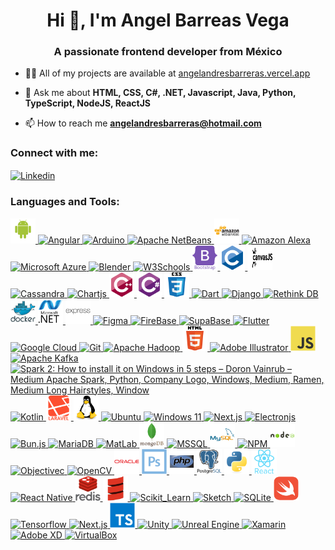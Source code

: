 <h1 align="center">Hi 👋, I'm Angel Barreas Vega</h1>
<h3 align="center">A passionate frontend developer from México</h3>

- 👨‍💻 All of my projects are available at [angelandresbarreras.vercel.app](angelandresbarreras.vercel.app)

- 💬 Ask me about **HTML, CSS, C#, .NET, Javascript, Java, Python, TypeScript, NodeJS, ReactJS**

- 📫 How to reach me **angelandresbarreras@hotmail.com**

<h3 align="left">Connect with me:</h3>
<p align="left">
<a href="https://linkedin.com/in/AngelBarreras" target="blank"><img align="center" src="https://raw.githubusercontent.com/rahuldkjain/github-profile-readme-generator/master/src/images/icons/Social/linked-in-alt.svg" title="Linkedin" alt="Linkedin" height="30" width="40" /></a>
</p>

<h3 align="left">Languages and Tools:</h3>
<p align="left" className={classNames("text-center", { "text-dark": !dark, "text-light": dark })}>
                  <a href="https://developer.android.com/" target="_blank" rel="noreferrer">
                    <img src="https://raw.githubusercontent.com/devicons/devicon/master/icons/android/android-original-wordmark.svg" title="Android" alt="Android" width="40" height="40" />
                  </a>
                  <a href="https://angular.io/" target="_blank" rel="noreferrer">
                    <img src="https://angular.io/assets/images/logos/angular/angular.svg" title="Angular" alt="Angular" width="40" height="40" />
                  </a>
                  <a href="https://www.arduino.cc/" target="_blank" rel="noreferrer">
                    <img src="https://cdn.worldvectorlogo.com/logos/arduino-1.svg" title="Arduino" alt="Arduino" width="40" height="40" />
                  </a>
                  <a href="https://netbeans.apache.org/">
                    <img src="https://upload.wikimedia.org/wikipedia/commons/9/98/Apache_NetBeans_Logo.svg" title="Apache NetBeans" alt="Apache NetBeans" hwidth="40" height="40" />
                  </a>
                  <a href="https://aws.amazon.com/" target="_blank" rel="noreferrer">
                    <img src="https://raw.githubusercontent.com/devicons/devicon/master/icons/amazonwebservices/amazonwebservices-original-wordmark.svg" title="Amazon Web Services" alt="Amazon Web Services" width="40" height="40" />
                  </a>
                  <a href="https://developer.amazon.com/">
                    <img src="https://seeklogo.com/images/A/amazon-alexa-logo-D1BE24A213-seeklogo.com.png" title="Amazon Alexa" alt="Amazon Alexa" width="40" height="40" />
                  </a>
                  <a href="https://azure.microsoft.com/en-in/" target="_blank" rel="noreferrer">
                    <img src="https://www.vectorlogo.zone/logos/microsoft_azure/microsoft_azure-icon.svg" title="Microsoft Azure" alt="Microsoft Azure" width="40" height="40" />
                  </a>
                  <a href="https://www.blender.org/" target="_blank" rel="noreferrer" >
                    <img src="https://download.blender.org/branding/community/blender_community_badge_white.svg" title="Blender" alt="Blender" width="40" height="40" />
                  </a >
                  <a href="https://commons.wikimedia.org/wiki/File:W3Schools_logo.svg#/media/File:W3Schools_logo.svg" width="40" height="40" >
                    <img src="https://upload.wikimedia.org/wikipedia/commons/thumb/a/a0/W3Schools_logo.svg/1200px-W3Schools_logo.svg.png" title="W3Schools" alt="W3Schools" width="40" height="40" />
                  </a >
                  <a href="https://getbootstrap.com/" target="_blank" rel="noreferrer" >
                    <img src="https://raw.githubusercontent.com/devicons/devicon/master/icons/bootstrap/bootstrap-plain-wordmark.svg" title="Bootstrap" alt="Bootstrap" width="40" height="40" />
                  </a >
                  <a href="https://www.cprogramming.com/" target="_blank" rel="noreferrer" >
                    <img src="https://raw.githubusercontent.com/devicons/devicon/master/icons/c/c-original.svg" alt="c" width="40" height="40" />
                  </a >
                  <a href="https://canvasjs.com/" target="_blank" rel="noreferrer" >
                    <img src="https://raw.githubusercontent.com/Hardik0307/Hardik0307/master/assets/canvasjs-charts.svg" title="Canvasjs" alt="Canvasjs" width="40" height="40" />
                  </a >
                  <a href="https://cassandra.apache.org/" target="_blank" rel="noreferrer" >
                    <img src="https://www.vectorlogo.zone/logos/apache_cassandra/apache_cassandra-icon.svg" title="Cassandra" alt="Cassandra" width="40" height="40" />
                  </a >
                  <a href="https://www.chartjs.org/" target="_blank" rel="noreferrer" >
                    <img src="https://www.chartjs.org/media/logo-title.svg" title="Chartjs" alt="Chartjs" width="40" height="40" />
                  </a >
                  <a href="https://www.w3schools.com/cpp/" target="_blank" rel="noreferrer" >
                    <img src="https://raw.githubusercontent.com/devicons/devicon/master/icons/cplusplus/cplusplus-original.svg" title="C++" alt="c++" width="40" height="40" />
                  </a >
                  <a href="https://www.w3schools.com/cs/" target="_blank" rel="noreferrer" >
                    <img src="https://raw.githubusercontent.com/devicons/devicon/master/icons/csharp/csharp-original.svg" title="C#" alt="C#" width="40" height="40" />
                  </a >
                  <a href="https://www.w3schools.com/css/" target="_blank" rel="noreferrer" >
                    <img src="https://raw.githubusercontent.com/devicons/devicon/master/icons/css3/css3-original-wordmark.svg" title="CSS3" alt="CSS3" width="40" height="40" />
                  </a >
                  <a href="https://dart.dev/" target="_blank" rel="noreferrer" >
                    <img src="https://www.vectorlogo.zone/logos/dartlang/dartlang-icon.svg" title="Dart" alt="Dart" width="40" height="40" />
                  </a >
                  <a href="https://www.djangoproject.com/" target="_blank" rel="noreferrer" >
                    <img src="https://cdn.worldvectorlogo.com/logos/django.svg" title="Django" alt="Django" width="40" height="40" />
                  </a >
                  <a href="https://rethinkdb.com/" target="_blank" rel="noreferrer" >
                    <img itemProp="contentUrl" className="image" src="https://www.kindpng.com/picc/m/500-5009856_rethink-db-hd-png-download.png" title="Rethink DB" alt="Rethink DB" width="40" height="40" />
                  </a >
                  <a href="https://www.docker.com/" target="_blank" rel="noreferrer" >
                    <img src="https://raw.githubusercontent.com/devicons/devicon/master/icons/docker/docker-original-wordmark.svg" title="Docker" alt="Docker" width="40" height="40" />
                  </a >
                  <a href="https://dotnet.microsoft.com/" target="_blank" rel="noreferrer" >
                    <img src="https://raw.githubusercontent.com/devicons/devicon/master/icons/dot-net/dot-net-original-wordmark.svg" title="DotNet" alt="DotNet" width="40" height="40" />
                  </a >
                  <a href="https://expressjs.com/" target="_blank" rel="noreferrer" >
                    <img src="https://raw.githubusercontent.com/devicons/devicon/master/icons/express/express-original-wordmark.svg" title="Express" alt="Express" width="40" height="40" />
                  </a >
                  <a href="https://www.figma.com/" target="_blank" rel="noreferrer" >
                    <img src="https://www.vectorlogo.zone/logos/figma/figma-icon.svg" title="Figma" alt="Figma" width="40" height="40" />
                  </a >
                  <a href="https://firebase.google.com/" target="_blank" rel="noreferrer" >
                    <img src="https://www.vectorlogo.zone/logos/firebase/firebase-icon.svg" title="FireBase" alt="FireBase" width="40" height="40" />
                  </a >
                  <a href="https://supabase.com/" target="_blank" rel="noreferrer" >
                    <img src="https://seeklogo.com/images/S/supabase-logo-DCC676FFE2-seeklogo.com.png" title="SupaBase" alt="SupaBase" className="detailLogoImage" width="40" height="40" />
                  </a >
                  <a href="https://flutter.dev/" target="_blank" rel="noreferrer" >
                    <img src="https://www.vectorlogo.zone/logos/flutterio/flutterio-icon.svg" title="Flutter" alt="Flutter" width="40" height="40" />
                  </a >
                  <a href="https://cloud.google.com/" target="_blank" rel="noreferrer" >
                    <img src="https://www.vectorlogo.zone/logos/google_cloud/google_cloud-icon.svg" title="Google Cloud" alt="Google Cloud" width="40" height="40" />
                  </a >
                  <a href="https://git-scm.com/" target="_blank" rel="noreferrer" >
                    <img src="https://www.vectorlogo.zone/logos/git-scm/git-scm-icon.svg" title="Git" alt="Git" width="40" height="40" />
                  </a >
                  <a href="https://hadoop.apache.org/" target="_blank" rel="noreferrer" >
                    <img src="https://www.vectorlogo.zone/logos/apache_hadoop/apache_hadoop-icon.svg" title="Apache Hadoop" alt="Apache Hadoop" width="40" height="40" />
                  </a >
                  <a href="https://www.w3.org/html/" target="_blank" rel="noreferrer" >
                    <img src="https://raw.githubusercontent.com/devicons/devicon/master/icons/html5/html5-original-wordmark.svg" title="HTML5" alt="HTML5" width="40" height="40" />
                  </a >
                  <a href="https://www.adobe.com/in/products/illustrator.html/" target="_blank" rel="noreferrer" >
                    <img src="https://www.vectorlogo.zone/logos/adobe_illustrator/adobe_illustrator-icon.svg" title="Adobe Illustrator" alt="Adobe Illustrator" width="40" height="40" />
                  </a >
                  <a href="https://developer.mozilla.org/en-US/docs/Web/JavaScript/" target="_blank" rel="noreferrer" >
                    <img src="https://raw.githubusercontent.com/devicons/devicon/master/icons/javascript/javascript-original.svg" title="JavaScript" alt="JavaScript" width="40" height="40" />
                  </a >
                  <a href="https://kafka.apache.org/" target="_blank" rel="noreferrer" >
                    <img src="https://www.vectorlogo.zone/logos/apache_kafka/apache_kafka-vertical.svg" title="Apache Kafka" alt="Apache Kafka" width="40" height="40" />
                  </a >
                  <a href="https://blog.cambridgespark.com/unit-testing-with-pyspark-fb31671b1ad8/" target="_blank" rel="noreferrer" >
                    <img src="https://miro.medium.com/max/1400/1*nPcdyVwgcuEZiEZiRqApug.jpeg" title="PySpark"
                      alt="Spark 2: How to install it on Windows in 5 steps – Doron Vainrub – Medium Apache Spark, Python, Company Logo, Windows, Medium, Ramen, Medium Long Hairstyles, Window"
                      width="40" height="40" />
                  </a >
                  <a href="https://kotlinlang.org/" target="_blank" rel="noreferrer" >
                    <img src="https://www.vectorlogo.zone/logos/kotlinlang/kotlinlang-icon.svg" title="Kotlin" alt="Kotlin" width="40" height="40" />
                  </a >
                  <a href="https://laravel.com/" target="_blank" rel="noreferrer" >
                    <img src="https://raw.githubusercontent.com/devicons/devicon/master/icons/laravel/laravel-plain-wordmark.svg" title="Laravel" alt="Laravel" width="40" height="40" />
                  </a >
                  <a href="https://www.linux.org/" target="_blank" rel="noreferrer" >
                    <img src="https://raw.githubusercontent.com/devicons/devicon/master/icons/linux/linux-original.svg" title="Linux" alt="Linux" width="40" height="40" />
                  </a >
                  <a href="https://ubuntu.com/" target="_blank" rel="noreferrer" >
                    <img src="https://seeklogo.com/images/U/ubuntu-logo-8B7C9ED4AD-seeklogo.com.png" title="Ubuntu" alt="Ubuntu" width="40" height="40"/>
                  </a >
                  <a href="https://dotnet.microsoft.com/" target="_blank" rel="noreferrer" >
                    <img src="https://logosarchive.com/wp-content/uploads/2021/07/Windows-11-icon.svg" alt="Windows 11" title="Windows 11" width="40" height="40" />
                  </a >
                  <a href="https://nextjs.org/" target="_blank" rel="noreferrer" >
                    <img src="https://seeklogo.com/images/N/next-js-logo-8FCFF51DD2-seeklogo.com.png" title="Next.js" alt="Next.js" className="detailLogoImage" width="40" height="40" />
                  </a >
                  <a href="https://www.electronjs.org/" target="_blank" rel="noreferrer" >
                    <img src="https://www.vectorlogo.zone/logos/electronjs/electronjs-icon.svg" title="Electronjs" alt="Electronjs" width="40" height="40" />
                  </a >
                  <a href="https://bun.sh/" target="_blank" rel="noreferrer" >
                    <img src="https://camo.githubusercontent.com/cc7b5924f05d4f0743ce6d7969405545cb997e58dec5f9d5f8718011c7d446ae/68747470733a2f2f62756e2e73682f6c6f676f4032782e706e67" title="Bun.js" alt="Bun.js" data-canonical-src="https://bun.sh/logo@2x.png" width="40" height="40" />
                  </a >
                  <a href="https://mariadb.org/" target="_blank" rel="noreferrer" >
                    <img src="https://www.vectorlogo.zone/logos/mariadb/mariadb-icon.svg" title="MariaDB" alt="MariaDB" width="40" height="40" />
                  </a >
                  <a href="https://www.mathworks.com/" target="_blank" rel="noreferrer" >
                    <img src="https://upload.wikimedia.org/wikipedia/commons/2/21/Matlab_Logo.png" title="MatLab" alt="MatLab" width="40" height="40" />
                  </a >
                  <a href="https://www.mongodb.com/" target="_blank" rel="noreferrer" >
                    <img src="https://raw.githubusercontent.com/devicons/devicon/master/icons/mongodb/mongodb-original-wordmark.svg" title="MongoDB" alt="MongoDB" width="40" height="40" />
                  </a >
                  <a href="https://www.microsoft.com/en-us/sql-server" target="_blank" rel="noreferrer" >
                    <img src="https://www.svgrepo.com/show/303229/microsoft-sql-server-logo.svg" title="MSSQL" alt="MSSQL" width="40" height="40" />
                  </a >
                  <a href="https://www.mysql.com/" target="_blank" rel="noreferrer" >
                    <img src="https://raw.githubusercontent.com/devicons/devicon/master/icons/mysql/mysql-original-wordmark.svg" title="MySQL" alt="MySQL" width="40" height="40" />
                  </a >
                  <a href="https://www.npmjs.com/" target="_blank" rel="noreferrer" >
                    <img src="https://seeklogo.com/images/N/npm-logo-01B8642EDD-seeklogo.com.png" title="NPM" alt="NPM" width="40" height="40" />
                  </a >
                  <a href="https://nodejs.org/" target="_blank" rel="noreferrer" >
                    <img src="https://raw.githubusercontent.com/devicons/devicon/master/icons/nodejs/nodejs-original-wordmark.svg" title="Nodejs" alt="Nodejs" width="40" height="40" />
                  </a >
                  <a href="https://developer.apple.com/library/archive/documentation/Cocoa/Conceptual/ProgrammingWithObjectiveC/Introduction/Introduction.html" target="_blank" rel="noreferrer" >
                    <img src="https://www.vectorlogo.zone/logos/apple_objectivec/apple_objectivec-icon.svg" title="Objectivec" alt="Objectivec" width="40" height="40" />
                  </a >
                  <a href="https://opencv.org/" target="_blank" rel="noreferrer" >
                    <img src="https://www.vectorlogo.zone/logos/opencv/opencv-icon.svg" title="OpenCV" alt="OpenCV" width="40" height="40" />
                  </a >
                  <a href="https://www.oracle.com/" target="_blank" rel="noreferrer" >
                    <img src="https://raw.githubusercontent.com/devicons/devicon/master/icons/oracle/oracle-original.svg" title="Oracle" alt="Oracle" width="40" height="40" />
                  </a >
                  <a href="https://www.photoshop.com/en/" target="_blank" rel="noreferrer" >
                    <img src="https://raw.githubusercontent.com/devicons/devicon/master/icons/photoshop/photoshop-line.svg" title="Adobe Photoshop" alt="Adobe Photoshop" width="40" height="40" />
                  </a >
                  <a href="https://www.php.net/" target="_blank" rel="noreferrer" >
                    <img src="https://raw.githubusercontent.com/devicons/devicon/master/icons/php/php-original.svg" title="PHP" alt="PHP" width="40" height="40" />
                  </a >
                  <a href="https://www.postgresql.org/" target="_blank" rel="noreferrer" >
                    <img src="https://raw.githubusercontent.com/devicons/devicon/master/icons/postgresql/postgresql-original-wordmark.svg" title="PostgreSQL" alt="PostgreSQL" width="40" height="40" />
                  </a >
                  <a href="https://www.python.org/" target="_blank" rel="noreferrer" >
                    <img src="https://raw.githubusercontent.com/devicons/devicon/master/icons/python/python-original.svg" title="Python" alt="Python" width="40" height="40" />
                  </a >
                  <a href="https://reactjs.org/" target="_blank" rel="noreferrer" >
                    <img src="https://raw.githubusercontent.com/devicons/devicon/master/icons/react/react-original-wordmark.svg" title="React" alt="React" width="40" height="40" />
                  </a >
                  <a href="https://reactnative.dev/" target="_blank" rel="noreferrer" >
                    <img src="https://seeklogo.com/images/R/react-native-logo-221C671C70-seeklogo.com.png" title="React Native" alt="React Native" width="40" height="40" />
                  </a >
                  <a href="https://redis.io/" target="_blank" rel="noreferrer" >
                    <img src="https://raw.githubusercontent.com/devicons/devicon/master/icons/redis/redis-original-wordmark.svg" title="Redis" alt="Redis" width="40" height="40" />
                  </a >
                  <a href="https://www.scala-lang.org/" target="_blank" rel="noreferrer" >
                    <img src="https://raw.githubusercontent.com/devicons/devicon/master/icons/scala/scala-original.svg" title="Scala" alt="Scala" width="40" height="40" />
                  </a >
                  <a href="https://scikit-learn.org/" target="_blank" rel="noreferrer" >
                    <img src="https://upload.wikimedia.org/wikipedia/commons/0/05/Scikit_learn_logo_small.svg" title="Scikit_Learn" alt="Scikit_Learn" width="40" height="40" />
                  </a >
                  <a href="https://www.sketch.com/" target="_blank" rel="noreferrer" >
                    <img src="https://www.vectorlogo.zone/logos/sketchapp/sketchapp-icon.svg" title="Sketch" alt="Sketch" width="40" height="40" />
                  </a >
                  <a href="https://www.sqlite.org/" target="_blank" rel="noreferrer" >
                    <img src="https://www.vectorlogo.zone/logos/sqlite/sqlite-icon.svg" title="SQLite" alt="SQLite" width="40" height="40" />
                  </a >
                  <a href="https://developer.apple.com/swift/" target="_blank" rel="noreferrer" >
                    <img src="https://raw.githubusercontent.com/devicons/devicon/master/icons/swift/swift-original.svg" title="Swift" alt="Swift" width="40" height="40" />
                  </a >
                  <a href="https://www.tensorflow.org/" target="_blank" rel="noreferrer" >
                    <img src="https://www.vectorlogo.zone/logos/tensorflow/tensorflow-icon.svg" title="Tensorflow" alt="Tensorflow" width="40" height="40" />
                  </a >
                  <a href="https://www.brain.js.org/" target="_blank" rel="noreferrer" >
                    <img data-v-45a749fd="" src="https://seeklogo.com/images/B/brain-js-logo-9EC27FB869-seeklogo.com.png" title="Next.js" alt="Next.js" className="detailLogoImage" title="Brain" alt="Brain.js" width="40" height="40" />
                  </a >
                  <a href="https://www.typescriptlang.org/" target="_blank" rel="noreferrer" >
                    <img src="https://raw.githubusercontent.com/devicons/devicon/master/icons/typescript/typescript-original.svg" title="TypeScript" alt="TypeScript" width="40" height="40" />
                  </a >
                  <a href="https://unity.com/" target="_blank" rel="noreferrer" >
                    <img src="https://www.vectorlogo.zone/logos/unity3d/unity3d-icon.svg" title="Unity" alt="Unity" width="40" height="40" />
                  </a >
                  <a href="https://unrealengine.com/" target="_blank" rel="noreferrer" >
                    <img src="https://raw.githubusercontent.com/kenangundogan/fontisto/036b7eca71aab1bef8e6a0518f7329f13ed62f6b/icons/svg/brand/unreal-engine.svg" title="Unreal Engine" alt="Unreal Engine" width="40" height="40" />
                  </a >
                  <a href="https://dotnet.microsoft.com/apps/xamarin/" target="_blank" rel="noreferrer" >
                    <img src="https://raw.githubusercontent.com/detain/svg-logos/780f25886640cef088af994181646db2f6b1a3f8/svg/xamarin.svg" title="Xamarin" alt="Xamarin" width="40" height="40" />
                  </a >
                  <a href="https://www.adobe.com/products/xd.html" target="_blank" rel="noreferrer" >
                    <img src="https://cdn.worldvectorlogo.com/logos/adobe-xd.svg" title="Adobe XD" alt="Adobe XD" width="40" height="40" />
                  </a >
                  <a href="https://www.virtualbox.org/">
                    <img src="https://www.vectorlogo.zone/logos/virtualbox/virtualbox-icon.svg" title="VirtualBox" alt="VirtualBox" width="40" height="40" />
                  </a>
                  </p >
